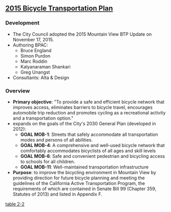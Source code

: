 ## [2015 Bicycle Transportation Plan](https://www.mountainview.gov/civicax/filebank/blobdload.aspx?BlobID=18294)

### Development
- The City Council adopted the 2015 Mountain View BTP Update on November 17, 2015.
- Authoring BPAC:
   - Bruce England
   - Simon Purdon
   - Marc Roddin
   - Kalyanaraman Shankari
   - Greg Unangst
- Consultants: Alta & Design

### Overview
- **Primary objective**: "To provide a safe and efficient bicycle network that improves access, eliminates barriers to bicycle travel, encourages automobile trip reduction and promotes cycling as a recreational activity and a transportation option."
- expands on the goals of the City's 2030 General Plan (developed in 2012):
   - **GOAL MOB-1**: Streets that safely accommodate all transportation modes and persons of all abilities.
   - **GOAL MOB-4**: A comprehensive and well-used bicycle network that comfortably accommodates bicyclists of all ages and skill levels
   - **GOAL MOB-6**: Safe and convenient pedestrian and bicycling access to schools for all children.
   - **GOAL MOB-11**: Well-maintained transportation infrastructure
- **Purpose**: to improve the bicycling environment in Mountain View by providing direction for future bicycle planning and meeting the guidelines of the California Active Transportation Program, the requirements of which are contained in Senate Bill 99 (Chapter 359, Statutes of 2013) and listed in Appendix F.



[table 2-2](../../../images/mv_btp_2015_fig2-2_bikeways-proposed.png)
